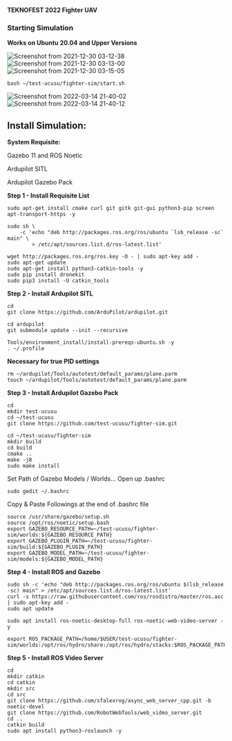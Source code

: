 **TEKNOFEST 2022 Fighter UAV**

### Starting Simulation
**Works on Ubuntu 20.04 and Upper Versions**

![Screenshot from 2021-12-30 03-12-38](https://user-images.githubusercontent.com/95924647/147712191-079258bf-4ea4-46f1-93d9-c05a3170d36e.png)
![Screenshot from 2021-12-30 03-13-00](https://user-images.githubusercontent.com/95924647/147712195-4ad85769-c441-4ceb-9a79-1a6f10149bfc.png)
![Screenshot from 2021-12-30 03-15-05](https://user-images.githubusercontent.com/95924647/147712197-1e42b3a2-bc0e-4126-a29f-7b50ee38363d.png)
````
bash ~/test-ucusu/fighter-sim/start.sh
````
![Screenshot from 2022-03-14 21-40-02](https://user-images.githubusercontent.com/95924647/158239630-4b3a402f-ad2e-40d7-9458-d540f8ccccb6.png)
![Screenshot from 2022-03-14 21-40-12](https://user-images.githubusercontent.com/95924647/158239644-a23d3534-9989-4aa1-abb6-3d97c00efb5f.png)


## Install Simulation:

**System Requisite:**

Gazebo 11 and ROS Noetic

Ardupilot SITL

Ardupilot Gazebo Pack

**Step 1 - Install Requisite List**
````
sudo apt-get install cmake curl git gitk git-gui python3-pip screen apt-transport-https -y
````
````
sudo sh \
    -c 'echo "deb http://packages.ros.org/ros/ubuntu `lsb_release -sc` main" \
        > /etc/apt/sources.list.d/ros-latest.list'
````
````
wget http://packages.ros.org/ros.key -O - | sudo apt-key add -
sudo apt-get update
sudo apt-get install python3-catkin-tools -y
sudo pip install dronekit
sudo pip3 install -U catkin_tools
````


**Step 2 - Install Ardupilot SITL**
````
cd
git clone https://github.com/ArduPilot/ardupilot.git
````
````
cd ardupilot
git submodule update --init --recursive
````
````
Tools/environment_install/install-prereqs-ubuntu.sh -y
. ~/.profile
````
**Necessary for true PID settings**
````
rm ~/ardupilot/Tools/autotest/default_params/plane.parm
touch ~/ardupilot/Tools/autotest/default_params/plane.parm
````
**Step 3 - Install Ardupilot Gazebo Pack**
````
cd
mkdir test-ucusu
cd ~/test-ucusu
git clone https://github.com/test-ucusu/fighter-sim.git
````
````
cd ~/test-ucusu/fighter-sim
mkdir build
cd build
cmake ..
make -j8
sudo make install
````

Set Path of Gazebo Models / Worlds...
Open up .bashrc
````
sudo gedit ~/.bashrc
````
Copy & Paste Followings at the end of .bashrc file
````
source /usr/share/gazebo/setup.sh
source /opt/ros/noetic/setup.bash
export GAZEBO_RESOURCE_PATH=~/test-ucusu/fighter-sim/worlds:${GAZEBO_RESOURCE_PATH}
export GAZEBO_PLUGIN_PATH=~/test-ucusu/fighter-sim/build:${GAZEBO_PLUGIN_PATH}
export GAZEBO_MODEL_PATH=~/test-ucusu/fighter-sim/models:${GAZEBO_MODEL_PATH}
````

**Step 4 - Install ROS and Gazebo**
````
sudo sh -c 'echo "deb http://packages.ros.org/ros/ubuntu $(lsb_release -sc) main" > /etc/apt/sources.list.d/ros-latest.list'
curl -s https://raw.githubusercontent.com/ros/rosdistro/master/ros.asc | sudo apt-key add -
sudo apt update
````
````
sudo apt install ros-noetic-desktop-full ros-noetic-web-video-server -y
````
````
export ROS_PACKAGE_PATH=/home/$USER/test-ucusu/fighter-sim/worlds:/opt/ros/hydro/share:/opt/ros/hydro/stacks:$ROS_PACKAGE_PATH
````
**Step 5 - Install ROS Video Server**
````
cd
mkdir catkin
cd catkin
mkdir src
cd src
git clone https://github.com/sfalexrog/async_web_server_cpp.git -b noetic-devel
git clone https://github.com/RobotWebTools/web_video_server.git
cd ..
catkin build
sudo apt install python3-roslaunch -y
````

